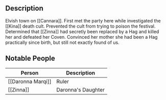 ## Description
Elvish town on [[Cannara]]. First met the party here while investigated the [[Kina]] death cult. Prevented the cult from trying to poison the festival. Determined that [[Zinna]] had secretly been replaced by a Hag and killed her and defeated her Coven. Convinced her mother she had been a Hag practically since birth, but still not exactly found of us.

## Notable People
| Person            | Description        |
| ----------------- | ------------------ |
| [[Daronna Marqi]] | Ruler              |
| [[Zinna]]         | Daronna's Daughter |
